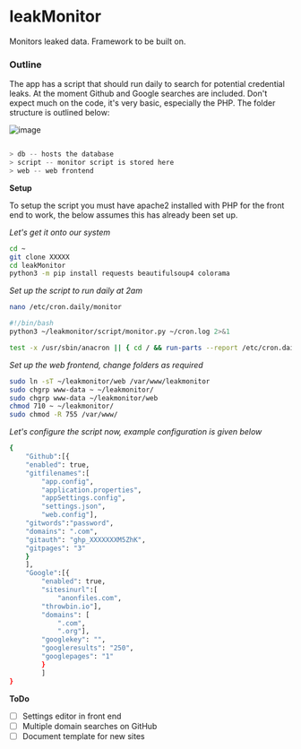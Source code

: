 # leakMonitor
Monitors leaked data. Framework to be built on.
### Outline

The app has a script that should run daily to search for potential credential leaks. At the moment Github and Google searches are included. Don't expect much on the code, it's very basic, especially the PHP. The folder structure is outlined below:

![image](https://user-images.githubusercontent.com/954507/126834412-6862c526-28d2-4194-90c6-ef1f7d7c98b2.png)


```jsx

> db -- hosts the database
> script -- monitor script is stored here
> web -- web frontend
```

**Setup**

To setup the script you must have apache2 installed with PHP for the front end to work, the below assumes this has already been set up. 

*Let's get it onto our system*

```bash
cd ~
git clone XXXXX
cd leakMonitor
python3 -m pip install requests beautifulsoup4 colorama
```

*Set up the script to run daily at 2am*

```bash
nano /etc/cron.daily/monitor

#!/bin/bash
python3 ~/leakmonitor/script/monitor.py ~/cron.log 2>&1

test -x /usr/sbin/anacron || { cd / && run-parts --report /etc/cron.daily; }
```

*Set up the web frontend, change folders as required*

```bash
sudo ln -sT ~/leakmonitor/web /var/www/leakmonitor
sudo chgrp www-data ~ ~/leakmonitor/
sudo chgrp www-data ~/leakmonitor/web
chmod 710 ~ ~/leakmonitor/
sudo chmod -R 755 /var/www/
```

*Let's configure the script now, example configuration is given below*

```bash
{
    "Github":[{
    "enabled": true,
    "gitfilenames":[ 
        "app.config",
        "application.properties",
        "appSettings.config",
        "settings.json",
        "web.config"],
    "gitwords":"password",
    "domains": ".com",
    "gitauth": "ghp_XXXXXXXM5ZhK",
    "gitpages": "3"
    }    
    ],
    "Google":[{
        "enabled": true,
        "sitesinurl":[ 
            "anonfiles.com",
        "throwbin.io"],
        "domains": [
            ".com",
            ".org"],
        "googlekey": "",
        "googleresults": "250",
        "googlepages": "1"
        }    
        ]                                      
}
```
**ToDo**

- [ ]  Settings editor in front end
- [ ]  Multiple domain searches on GitHub
- [ ]  Document template for new sites

